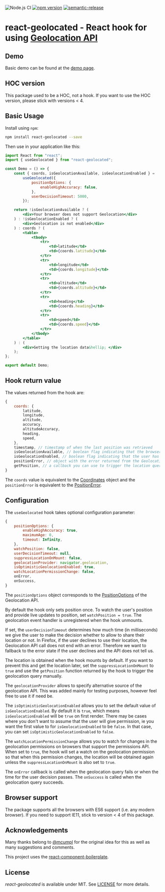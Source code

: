 ![Node.js CI](https://github.com/no23reason/react-geolocated/workflows/Node.js%20CI/badge.svg) [![npm version](https://img.shields.io/npm/v/react-geolocated.svg)](https://www.npmjs.com/package/react-geolocated) [![semantic-release](https://img.shields.io/badge/%20%20%F0%9F%93%A6%F0%9F%9A%80-semantic--release-e10079.svg)](https://github.com/semantic-release/semantic-release)

# react-geolocated - React hook for using [Geolocation API](https://developer.mozilla.org/en-US/docs/Web/API/Geolocation)

## Demo

Basic demo can be found at the [demo page](https://no23reason.github.io/react-geolocated/).

## HOC version

This package used to be a HOC, not a hook. If you want to use the HOC version, please stick with versions < 4.

## Basic Usage

Install using `npm`:

```bash
npm install react-geolocated --save
```

Then use in your application like this:

```jsx
import React from "react";
import { useGeolocated } from "react-geolocated";

const Demo = () => {
    const { coords, isGeolocationAvailable, isGeolocationEnabled } =
        useGeolocated({
            positionOptions: {
                enableHighAccuracy: false,
            },
            userDecisionTimeout: 5000,
        });

    return !isGeolocationAvailable ? (
        <div>Your browser does not support Geolocation</div>
    ) : !isGeolocationEnabled ? (
        <div>Geolocation is not enabled</div>
    ) : coords ? (
        <table>
            <tbody>
                <tr>
                    <td>latitude</td>
                    <td>{coords.latitude}</td>
                </tr>
                <tr>
                    <td>longitude</td>
                    <td>{coords.longitude}</td>
                </tr>
                <tr>
                    <td>altitude</td>
                    <td>{coords.altitude}</td>
                </tr>
                <tr>
                    <td>heading</td>
                    <td>{coords.heading}</td>
                </tr>
                <tr>
                    <td>speed</td>
                    <td>{coords.speed}</td>
                </tr>
            </tbody>
        </table>
    ) : (
        <div>Getting the location data&hellip; </div>
    );
};

export default Demo;
```

## Hook return value

The values returned from the hook are:

```js
{
    coords: {
        latitude,
        longitude,
        altitude,
        accuracy,
        altitudeAccuracy,
        heading,
        speed,
    },
    timestamp, // timestamp of when the last position was retrieved
    isGeolocationAvailable, // boolean flag indicating that the browser supports the Geolocation API
    isGeolocationEnabled, // boolean flag indicating that the user has allowed the use of the Geolocation API
    positionError, // object with the error returned from the Geolocation API call
    getPosition, // a callback you can use to trigger the location query manually
}
```

The `coords` value is equivalent to the [Coordinates](https://developer.mozilla.org/en-US/docs/Web/API/Coordinates) object and the `positionError` is equivalent to the [PositionError](https://developer.mozilla.org/en-US/docs/Web/API/PositionError).

## Configuration

The `useGeolocated` hook takes optional configuration parameter:

```js
{
    positionOptions: {
        enableHighAccuracy: true,
        maximumAge: 0,
        timeout: Infinity,
    },
    watchPosition: false,
    userDecisionTimeout: null,
    suppressLocationOnMount: false,
    geolocationProvider: navigator.geolocation,
    isOptimisticGeolocationEnabled: true,
    watchLocationPermissionChange: false,
    onError,
    onSuccess,
}
```

The `positionOptions` object corresponds to the [PositionOptions](https://developer.mozilla.org/en-US/docs/Web/API/PositionOptions) of the Geolocation API.

By default the hook only sets position once. To watch the user's position and provide live updates to position, set `watchPosition = true`. The geolocation event handler is unregistered when the hook unmounts.

If set, the `userDecisionTimeout` determines how much time (in milliseconds) we give the user to make the decision whether to allow to share their location or not. In Firefox, if the user declines to use their location, the Geolocation API call does not end with an error. Therefore we want to fallback to the error state if the user declines and the API does not tell us.

The location is obtained when the hook mounts by default. If you want to prevent this and get the location later, set the `suppressLocationOnMount` to `true` and use the `getPosition` function returned by the hook to trigger the geolocation query manually.

The `geolocationProvider` allows to specify alternative source of the geolocation API. This was added mainly for testing purposes, however feel free to use it if need be.

The `isOptimisticGeolocationEnabled` allows you to set the default value of `isGeolocationEnabled`. By default it is `true`, which means `isGeolocationEnabled` will be `true` on first render. There may be cases where you don't want to assume that the user will give permission, ie you want the first value to for `isGeolocationEnabled` to be `false`. In that case, you can set `isOptimisticGeolocationEnabled` to `false`.

The `watchLocationPermissionChange` allows you to watch for changes in the geolocation permissions on browsers that support the permissions API. When set to `true`, the hook will set a watch on the geolocation permission so that when this permission changes, the location will be obtained again unless the `suppressLocationOnMount` is also set to `true`.

The `onError` callback is called when the geolocation query fails or when the time for the user decision passes.
The `onSuccess` is called when the geolocation query succeeds.

## Browser support

The package supports all the browsers with ES6 support (i.e. any modern browser). If you need to support IE11, stick to version < 4 of this package.

## Acknowledgements

Many thanks belong to [@mcumpl](https://github.com/mcumpl) for the original idea for this as well as many suggestions and comments.

This project uses the [react-component-boilerplate](https://github.com/survivejs/react-component-boilerplate).

## License

_react-geolocated_ is available under MIT. See [LICENSE](https://github.com/no23reason/react-geolocated/tree/master/LICENSE) for more details.
